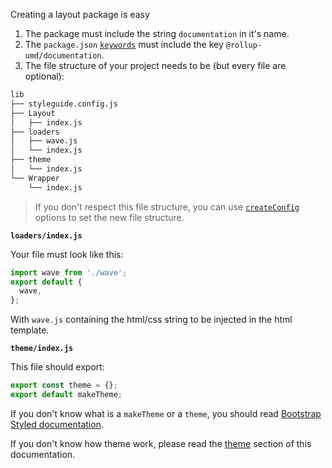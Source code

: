Creating a layout package is easy

1. The package must include the string `documentation` in it's name.
2. The `package.json` [`keywords`](https://docs.npmjs.com/files/package.json#keywords) must include the key `@rollup-umd/documentation`. 
3. The file structure of your project needs to be (but every file are optional):

```bash
lib
├── styleguide.config.js
├── Layout
│   ├── index.js
├── loaders
│   ├── wave.js
│   └── index.js
├── theme
│   └── index.js
└── Wrapper
    └── index.js
```

> If you don't respect this file structure, you can use [`createConfig`](#create-config) options to set the new file structure.

**`loaders/index.js`**

Your file must look like this:

```js static
import wave from './wave';
export default {
  wave,
};
```

With `wave.js` containing the html/css string to be injected in the html template.

**`theme/index.js`**

This file should export:

```js static
export const theme = {};
export default makeTheme;
```

If you don't know what is a `makeTheme` or a `theme`, you should read [Bootstrap Styled documentation](https://bootstrap-styled.github.com/bootstrap-styled).

If you don't know how theme work, please read the [theme](#layout-theme) section of this documentation.
